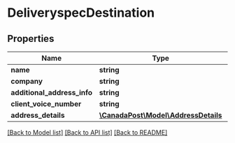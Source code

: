 # DeliveryspecDestination

## Properties
Name | Type | Description | Notes
------------ | ------------- | ------------- | -------------
**name** | **string** |  | [optional] 
**company** | **string** |  | [optional] 
**additional_address_info** | **string** |  | [optional] 
**client_voice_number** | **string** |  | [optional] 
**address_details** | [**\CanadaPost\Model\AddressDetails**](AddressDetails.md) |  | [optional] 

[[Back to Model list]](../README.md#documentation-for-models) [[Back to API list]](../README.md#documentation-for-api-endpoints) [[Back to README]](../README.md)


